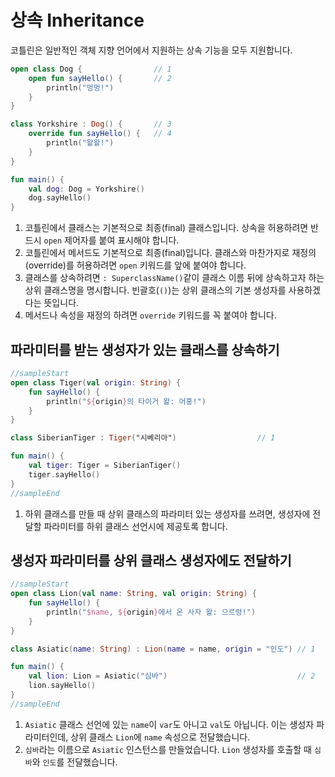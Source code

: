 # 상속 Inheritance

코틀린은 일반적인 객체 지향 언어에서 지원하는 상속 기능을 모두 지원합니다.

```kotlin
open class Dog {                // 1
    open fun sayHello() {       // 2
        println("멍멍!")
    }
}

class Yorkshire : Dog() {       // 3
    override fun sayHello() {   // 4
        println("왈왈!")
    }
}

fun main() {
    val dog: Dog = Yorkshire()
    dog.sayHello()
}
```

1. 코틀린에서 클래스는 기본적으로 최종(final) 클래스입니다. 상속을 허용하려면 반드시 `open` 제어자를 붙여 표시해야 합니다.
2. 코틀린에서 메서드도 기본적으로 최종(final)입니다. 클래스와 마찬가지로 재정의(override)를 허용하려면 `open` 키워드를 앞에 붙여야 합니다.
3. 클래스를 상속하려면 `: SuperclassName()`같이 클래스 이름 뒤에 상속하고자 하는 상위 클래스명을 명시합니다. 빈괄호(`()`)는 상위 클래스의 기본 생성자를 사용하겠다는 뜻입니다.
4. 메서드나 속성을 재정의 하려면 `override` 키워드를 꼭 붙여야 합니다.

## 파라미터를 받는 생성자가 있는 클래스를 상속하기

```kotlin
//sampleStart
open class Tiger(val origin: String) {
    fun sayHello() {
        println("${origin}의 타이거 왈: 어흥!")
    }
}

class SiberianTiger : Tiger("시베리아")                  // 1

fun main() {
    val tiger: Tiger = SiberianTiger()
    tiger.sayHello()
}
//sampleEnd
```


1. 하위 클래스를 만들 때 상위 클래스의 파라미터 있는 생성자를 쓰려면, 생성자에 전달할 파라미터를 하위 클래스 선언시에 제공토록 합니다.

## 생성자 파라미터를 상위 클래스 생성자에도 전달하기

```kotlin
//sampleStart
open class Lion(val name: String, val origin: String) {
    fun sayHello() {
        println("$name, ${origin}에서 온 사자 왈: 으르렁!")
    }
}

class Asiatic(name: String) : Lion(name = name, origin = "인도") // 1

fun main() {
    val lion: Lion = Asiatic("심바")                             // 2
    lion.sayHello()
}
//sampleEnd
```

1. `Asiatic` 클래스 선언에 있는 `name`이 `var`도 아니고 `val`도 아닙니다. 이는 생성자 파라미터인데, 상위 클래스 `Lion`에 `name` 속성으로 전달했습니다.
2. `심바`라는 이름으로 `Asiatic` 인스턴스를 만들었습니다. `Lion` 생성자를 호출할 때 `심바`와 `인도`를 전달했습니다.

